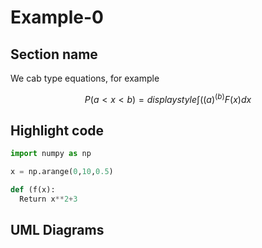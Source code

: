 # Example-0

## Section name

We cab type equations, for example

$$P(a<x<b)=displaystyle\int((a)^(b)F(x)dx$$

## Highlight code

```python
import numpy as np

x = np.arange(0,10,0.5)

def (f(x):
  Return x**2+3
```

## UML Diagrams


###
